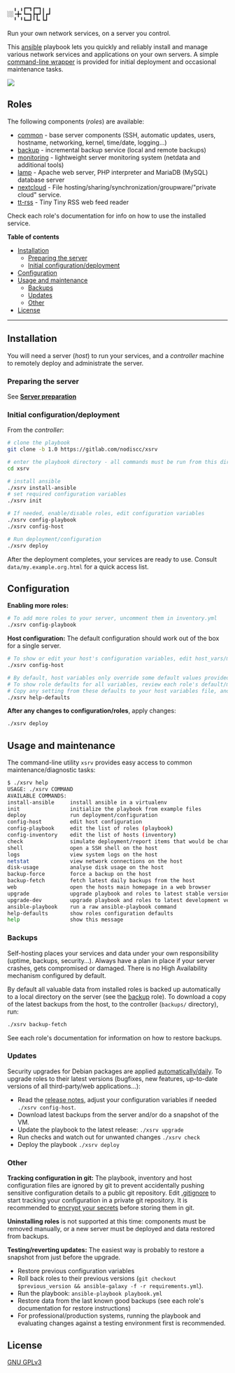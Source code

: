 ```
  ╻ ╻┏━┓┏━┓╻ ╻
░░╺╋╸┗━┓┣┳┛┃┏┛
  ╹ ╹┗━┛╹┗╸┗┛ 
```

Run your own network services, on a server you control.

This [ansible](https://en.wikipedia.org/wiki/Ansible_(software)) playbook lets you quickly and reliably install and manage various network services and applications on your own servers. A simple [command-line wrapper](#usage-and-maintenance) is provided for initial deployment and occasional maintenance tasks.

[![](https://gitlab.com/nodiscc/xsrv/badges/master/pipeline.svg)](https://gitlab.com/nodiscc/xsrv/commits/master)

## Roles

The following components (_roles_) are available:

- [common](https://gitlab.com/nodiscc/ansible-xsrv-common) - base server components (SSH, automatic updates, users, hostname, networking, kernel, time/date, logging...)
- [backup](https://gitlab.com/nodiscc/ansible-xsrv-backup) - incremental backup service (local and remote backups)
- [monitoring](https://gitlab.com/nodiscc/ansible-xsrv-monitoring) - lightweight server monitoring system (netdata and additional tools)
- [lamp](https://gitlab.com/nodiscc/ansible-xsrv-lamp) - Apache web server, PHP interpreter and MariaDB (MySQL) database server
- [nextcloud](https://gitlab.com/nodiscc/ansible-xsrv-nextcloud) - File hosting/sharing/synchronization/groupware/"private cloud" service.
- [tt-rss](https://gitlab.com/nodiscc/ansible-xsrv-tt-rss) - Tiny Tiny RSS web feed reader

Check each role's documentation for info on how to use the installed service.

<!-- TODO demo screencast -->

**Table of contents**

<!-- MarkdownTOC -->

- [Installation](#installation)
  - [Preparing the server](#preparing-the-server)
  - [Initial configuration/deployment](#initial-configurationdeployment)
- [Configuration](#configuration)
- [Usage and maintenance](#usage-and-maintenance)
  - [Backups](#backups)
  - [Updates](#updates)
  - [Other](#other)
- [License](#license)

<!-- /MarkdownTOC -->

------------


## Installation

You will need a server (_host_) to run your services, and a _controller_ machine to remotely deploy and administrate the server.


### Preparing the server

See **[Server preparation](server-preparation.md)**


### Initial configuration/deployment

From the _controller_:

```bash
# clone the playbook
git clone -b 1.0 https://gitlab.com/nodiscc/xsrv

# enter the playbook directory - all commands must be run from this directory
cd xsrv

# install ansible
./xsrv install-ansible
# set required configuration variables
./xsrv init

# If needed, enable/disable roles, edit configuration variables
./xsrv config-playbook
./xsrv config-host

# Run deployment/configuration
./xsrv deploy
```

After the deployment completes, your services are ready to use. Consult `data/my.example.org.html` for a quick access list.



## Configuration

**Enabling more roles:**

```bash
# To add more roles to your server, uncomment them in inventory.yml
./xsrv config-playbook
```

**Host configuration:** The default configuration should work out of the box for a single server.

```bash
# To show or edit your host's configuration variables, edit host_vars/my.example.org.yml
./xsrv config-host

# By default, host variables only override some default values provided by roles.
# To show role defaults for all variables, review each role's default/main.yml
# Copy any setting from these defaults to your host variables file, and edit its value.
./xsrv help-defaults

```

**After any changes to configuration/roles**, apply changes: 

```bash
./xsrv deploy
```


## Usage and maintenance

The command-line utility `xsrv` provides easy access to common maintenance/diagnostic tasks:

```bash
$ ./xsrv help
USAGE: ./xsrv COMMAND
AVAILABLE COMMANDS:
install-ansible     install ansible in a virtualenv
init                initialize the playbook from example files
deploy              run deployment/configuration
config-host         edit host configuration
config-playbook     edit the list of roles (playbook)
config-inventory    edit the list of hosts (inventory)
check               simulate deployment/report items that would be changed
shell               open a SSH shell on the host
logs                view system logs on the host
netstat             view network connections on the host
disk-usage          analyse disk usage on the host
backup-force        force a backup on the host
backup-fetch        fetch latest daily backups from the host
web                 open the hosts main homepage in a web browser
upgrade             upgrade playbook and roles to latest stable versions (read the release notes)
upgrade-dev         upgrade playbook and roles to latest development versions
ansible-playbook    run a raw ansible-playbook command
help-defaults       show roles configuration defaults
help                show this message
```

### Backups

Self-hosting places your services and data under your own responsibility (uptime, backups, security...). Always have a plan in place if your server crashes, gets compromised or damaged. There is no High Availability mechanism configured by default.

By default all valuable data from installed roles is backed up automatically to a local directory on the server (see the [backup](https://gitlab.com/nodiscc/ansible-xsrv-backup) role). To download a copy of the latest backups from the host, to the controller (`backups/` directory), run:

```bash
./xsrv backup-fetch
```

See each role's documentation for information on how to restore backups.


### Updates

Security upgrades for Debian packages are applied [automatically/daily](https://gitlab.com/nodiscc/ansible-xsrv-common). To upgrade roles to their latest versions (bugfixes, new features, up-to-date versions of all third-party/web applications...):

- Read the [release notes](https://gitlab.com/nodiscc/xsrv/-/releases), adjust your configuration variables if needed `./xsrv config-host`.
- Download latest backups from the server and/or do a snapshot of the VM.
- Update the playbook to the latest release: `./xsrv upgrade`
- Run checks and watch out for unwanted changes `./xsrv check`
- Deploy the playbook `./xsrv deploy`


### Other

**Tracking configuration in git:** The playbook, inventory and host configuration files are ignored by git to prevent accidentally pushing sensitive configuration details to a public git repository. Edit [.gitignore](.gitignore) to start tracking your configuration in a private git repository. It is recommended to [encrypt your secrets](secrets/README.md) before storing them in git.

**Uninstalling roles** is not supported at this time: components must be removed manually, or a new server must be deployed and data restored from backups.

**Testing/reverting updates:** The easiest way is probably to restore a snapshot from just before the upgrade.

- Restore previous configuration variables
- Roll back roles to their previous versions (`git checkout $previous_version && ansible-galaxy -f -r requirements.yml`).
- Run the playbook:  `ansible-playbook playbook.yml`
- Restore data from the last known good backups (see each role's documentation for restore instructions)
- For professional/production systems, running the playbook and evaluating changes against a testing environment first is recommended.


## License

[GNU GPLv3](LICENSE)
